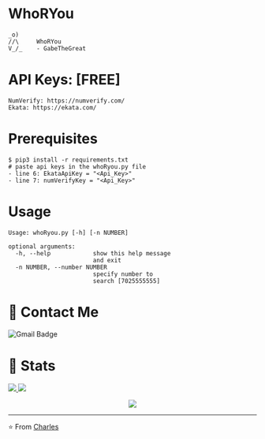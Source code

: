 # WhoRYou
```
_o)
//\     WhoRYou
V_/_    - GabeTheGreat
```
# API Keys: [FREE]
```
NumVerify: https://numverify.com/
Ekata: https://ekata.com/
```
# Prerequisites
```
$ pip3 install -r requirements.txt
# paste api keys in the whoRyou.py file
- line 6: EkataApiKey = "<Api_Key>"
- line 7: numVerifyKey = "<Api_Key>"
```

# Usage
```
Usage: whoRyou.py [-h] [-n NUMBER]

optional arguments:
  -h, --help            show this help message
                        and exit
  -n NUMBER, --number NUMBER
                        specify number to
                        search [7025555555]
```
# 💬 Contact Me 

![Gmail Badge](https://img.shields.io/badge/-doobthegoober@gmail.com-c14438?style=flat-square&logo=Gmail&logoColor=white)

# 🚦 Stats

<a href="https://github.com/CharlesTheGreat77">
  <img src="https://github-readme-stats.vercel.app/api?username=CharlesTheGreat77&show_icons=true&hide=commits" />
</a>
<a href="https://github.com/CharlesTheGreat77">
  <img src="https://github-readme-stats.vercel.app/api/top-langs/?username=CharlesTheGreat77&layout=compact" />
</a>

<p align="center"> 
  <img src="https://profile-counter.glitch.me/CharlesTheGreat77/count.svg" />
</p>

---
⭐️ From [Charles](https://github.com/CharlesTheGreat77)
